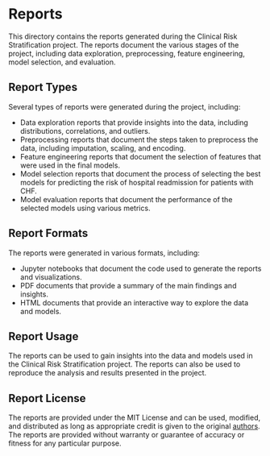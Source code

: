# Reports
This directory contains the reports generated during the Clinical Risk Stratification project. The reports document the various stages of the project, including data exploration, preprocessing, feature engineering, model selection, and evaluation.

## Report Types
Several types of reports were generated during the project, including:

* Data exploration reports that provide insights into the data, including distributions, correlations, and outliers.
* Preprocessing reports that document the steps taken to preprocess the data, including imputation, scaling, and encoding.
* Feature engineering reports that document the selection of features that were used in the final models.
* Model selection reports that document the process of selecting the best models for predicting the risk of hospital readmission for patients with CHF.
* Model evaluation reports that document the performance of the selected models using various metrics.

## Report Formats
The reports were generated in various formats, including:

* Jupyter notebooks that document the code used to generate the reports and visualizations.
* PDF documents that provide a summary of the main findings and insights.
* HTML documents that provide an interactive way to explore the data and models.

## Report Usage
The reports can be used to gain insights into the data and models used in the Clinical Risk Stratification project. The reports can also be used to reproduce the analysis and results presented in the project.

## Report License
The reports are provided under the MIT License and can be used, modified, and distributed as long as appropriate credit is given to the original [authors](https://github.com/AnthonyByansi). The reports are provided without warranty or guarantee of accuracy or fitness for any particular purpose.
